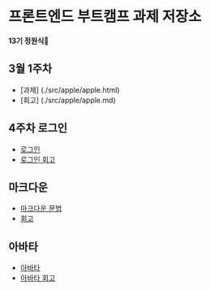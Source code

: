 # 프론트엔드 부트캠프 과제 저장소

**13기 정원식🐶**

## 3월 1주차

- [과제] (./src/apple/apple.html)
- [회고] (./src/apple/apple.md)

## 4주차 로그인

- [로그인](./src/login/login.html)
- [로그인 회고](./src/login/login.md)

## 마크다운

- [마크다운 문법](./src/md/markdown.md)
- [회고](./src/md/retrospect.md)

## 아바타

- [아바타](./src/avatars/avatars.html)
- [아바타 회고](./src/avatars/avatars.md)

